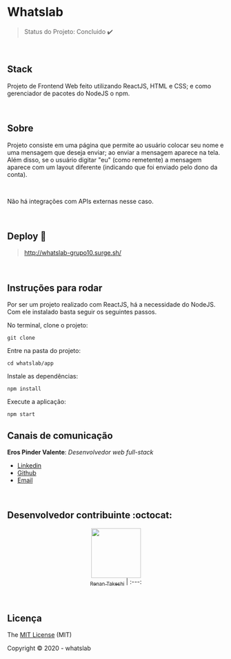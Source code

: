 # Whatslab
> Status do Projeto: Concluido :heavy_check_mark:

<br>

## Stack
Projeto de Frontend Web feito utilizando ReactJS, HTML e CSS; 
e como gerenciador de pacotes do NodeJS o npm.

<br>

## Sobre
Projeto consiste em uma página que permite ao usuário colocar seu nome e uma 
mensagem que deseja enviar; ao enviar a mensagem aparece na tela. 
Além disso, se o usuário digitar "eu" (como remetente) a mensagem aparece 
com um layout diferente (indicando que foi enviado pelo dono da conta). 

<br>

Não há integrações com APIs externas nesse caso.

<br>

## Deploy :dash:
> http://whatslab-grupo10.surge.sh/

<br>

## Instruções para rodar
Por ser um projeto realizado com ReactJS, há a necessidade do NodeJS. Com ele instalado basta seguir os seguintes passos.

No terminal, clone o projeto:
```
git clone 
```

Entre na pasta do projeto:
```
cd whatslab/app
```

Instale as dependências:
```
npm install
```

Execute a aplicação:
```
npm start 
```

## Canais de comunicação

**Eros Pinder Valente**: *Desenvolvedor web full-stack*

- [Linkedin](https://www.linkedin.com/in/eros-pinder-valente-43439189/)
- [Github](https://github.com/erospv)
- [Email](eros.pv@gmail.com)

<br>

## Desenvolvedor contribuinte :octocat:
<div align="center">
  
[<img src="https://avatars3.githubusercontent.com/u/10583511?s=400&u=e36b1a1945ee7d6811bfda30998a8e4199dae440&v=4" width=115><br><sub>Renan Takeshi</sub>](https://github.com/rtakeshi13)
| :---:

</div>

<br>

## Licença

The [MIT License]() (MIT)

Copyright :copyright: 2020 - whatslab

